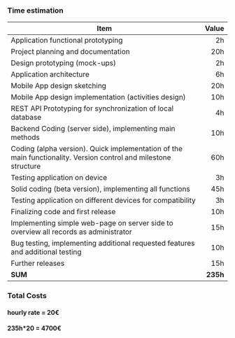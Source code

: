### Time estimation

Item     | Value
-------- | ---:
Application functional prototyping| 2h
Project planning and documentation | 20h
Design prototyping (mock-ups)| 2h
Application architecture | 6h
Mobile App design sketching| 20h
Mobile App design implementation (activities design)| 10h
REST API Prototyping for synchronization of local database| 4h
Backend Coding (server side), implementing main methods| 10h
Coding (alpha version). Quick implementation of the main functionality. Version control and milestone structure| 60h
Testing application on device| 3h
Solid coding (beta version), implementing all functions| 45h
Testing application on different devices for compatibility | 3h
Finalizing code and first release| 10h
Implementing simple web-page on server side to overview all records as administrator| 15h
Bug testing, implementing additional requested features and additional testing| 10h
Further releases| 15h
**SUM**| **235h**

### Total Costs
#### hourly rate = 20€
#### 235h*20 = 4700€
